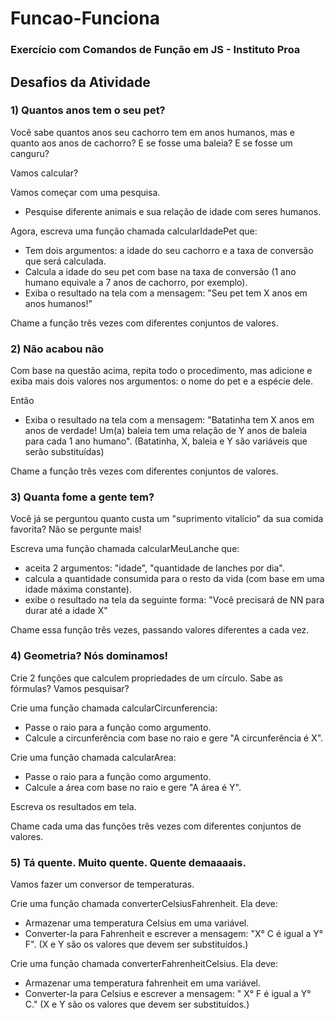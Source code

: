 # Funcao-Funciona
### Exercício com Comandos de Função em JS - Instituto Proa

## Desafios da Atividade

### 1) Quantos anos tem o seu pet?
Você sabe quantos anos seu cachorro tem em anos humanos, mas e quanto aos anos de cachorro? 
E se fosse uma baleia? 
E se fosse um canguru? 

Vamos calcular?

Vamos começar com uma pesquisa. 
- Pesquise diferente animais e sua relação de idade com seres humanos. 

Agora, escreva uma função chamada calcularIdadePet que:
- Tem dois argumentos: a idade do seu cachorro e a taxa de conversão que será calculada.
- Calcula a idade do seu pet com base na taxa de conversão (1 ano humano equivale a 7 anos de cachorro, por exemplo).
- Exiba o resultado na tela com a mensagem: "Seu pet tem X anos em anos humanos!"

Chame a função três vezes com diferentes conjuntos de valores.

### 2) Não acabou não
Com base na questão acima, repita todo o procedimento, mas adicione e exiba mais dois valores nos argumentos: o nome do pet e a espécie dele. 

Então
- Exiba o resultado na tela com a mensagem: "Batatinha tem X anos em anos de verdade! Um(a) baleia tem uma relação de Y anos de baleia para cada 1 ano humano". (Batatinha, X, baleia e Y são variáveis que serão substituídas)

Chame a função três vezes com diferentes conjuntos de valores.

### 3) Quanta fome a gente tem?
Você já se perguntou quanto custa um "suprimento vitalício" da sua comida favorita? 
Não se pergunte mais!

Escreva uma função chamada calcularMeuLanche que:
- aceita 2 argumentos: "idade", "quantidade de lanches por dia".
- calcula a quantidade consumida para o resto da vida (com base em uma idade máxima constante).
- exibe o resultado na tela da seguinte forma: "Você precisará de NN para durar até a idade X"

Chame essa função três vezes, passando valores diferentes a cada vez.

### 4) Geometria? Nós dominamos!
Crie 2 funções que calculem propriedades de um círculo. 
Sabe as fórmulas? Vamos pesquisar? 

Crie uma função chamada calcularCircunferencia:
- Passe o raio para a função como argumento.
- Calcule a circunferência com base no raio e gere "A circunferência é X".

Crie uma função chamada calcularArea:
- Passe o raio para a função como argumento.
- Calcule a área com base no raio e gere "A área é Y".

Escreva os resultados em tela. 

Chame cada uma  das funções três vezes com diferentes conjuntos de valores.

### 5) Tá quente. Muito quente. Quente demaaaais.
Vamos fazer um conversor de temperaturas.

Crie uma função chamada converterCelsiusFahrenheit. 
Ela deve:
- Armazenar uma temperatura Celsius em uma variável.
- Converter-la para  Fahrenheit e escrever a mensagem: "X° C é igual a Y° F". (X e Y são os valores que devem ser substituídos.) 

Crie uma função chamada converterFahrenheitCelsius. 
Ela deve: 
- Armazenar uma temperatura fahrenheit em uma variável.
- Converter-la para Celsius e escrever a mensagem:  " X° F é igual a Y° C." (X e Y são os valores que devem ser substituídos.) 
